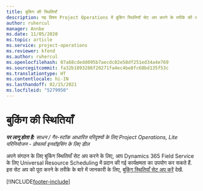 ```yaml
---
title: बुकिंग की स्थितियाँ
description: यह विषय Project Operations में बुकिंग स्थितियाँ सेट अप करने के तरीके की जानकारी का लिंक प्रदान करता है.
author: ruhercul
manager: Annbe
ms.date: 11/05/2020
ms.topic: article
ms.service: project-operations
ms.reviewer: kfend
ms.author: ruhercul
ms.openlocfilehash: 07a68cdedd095b7aecdc02e58df251ed34a4e769
ms.sourcegitcommit: fa32b1893286f20271fa4ec4be8fc68bd135f53c
ms.translationtype: HT
ms.contentlocale: hi-IN
ms.lasthandoff: 02/15/2021
ms.locfileid: "5279950"
---
```

# <a name="booking-statuses"></a>बुकिंग की स्थितियाँ

_**पर लागू होता है:** साधन / गैर-स्टॉक आधारित परिदृश्यों के लिए Project Operations, Lite परिनियोजन - प्रोफार्मा इनवॉइसिंग के लिए डील_

अपने संगठन के लिए बुकिंग स्थितियाँ सेट अप करने के लिए, आप Dynamics 365 Field Service के लिए Universal Resource Scheduling में प्रदान की गई कार्यक्षमता का उपयोग कर सकते हैं. इस सेट अप को पूरा करने के तरीके के बारे में जानकारी के लिए, [बुकिंग स्थितियाँ सेट अप करें](https://docs.microsoft.com/dynamics365/field-service/set-up-booking-statuses) देखें.


[!INCLUDE[footer-include](../includes/footer-banner.md)]